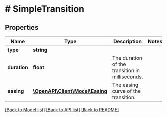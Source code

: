# # SimpleTransition

## Properties

Name | Type | Description | Notes
------------ | ------------- | ------------- | -------------
**type** | **string** |  |
**duration** | **float** | The duration of the transition in milliseconds. |
**easing** | [**\OpenAPI\Client\Model\Easing**](Easing.md) | The easing curve of the transition. |

[[Back to Model list]](../../README.md#models) [[Back to API list]](../../README.md#endpoints) [[Back to README]](../../README.md)
